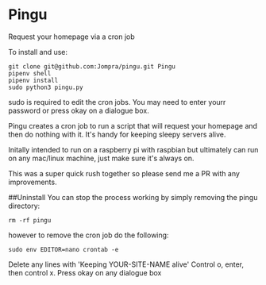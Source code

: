 # Pingu
Request your homepage via a cron job

To install and use:

```
git clone git@github.com:Jompra/pingu.git Pingu
pipenv shell
pipenv install
sudo python3 pingu.py
```
sudo is required to edit the cron jobs. You may need to enter yourr password or press okay on a dialogue box.

Pingu creates a cron job to run a script that will request your homepage and then do nothing with it. It's handy for keeping sleepy servers alive.

Initally intended to run on a raspberry pi with raspbian but ultimately can run on any mac/linux machine, just make sure it's always on.

This was a super quick rush together so please send me a PR with any improvements.

##Uninstall
You can stop the process working by simply removing the pingu directory:
```
rm -rf pingu
```

however to remove the cron job do the following:
```
sudo env EDITOR=nano crontab -e
```
Delete any lines with 'Keeping YOUR-SITE-NAME alive'
Control o, enter, then control x.
Press okay on any dialogue box